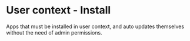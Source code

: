 # User context - Install
Apps that must be installed in user context, and auto updates themselves without the need of admin permissions.
